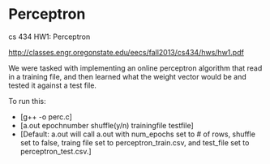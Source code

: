Perceptron
==========

cs 434 HW1: Perceptron

http://classes.engr.oregonstate.edu/eecs/fall2013/cs434/hws/hw1.pdf

We were tasked with implementing an online perceptron algorithm that read in a training file, and then learned what the weight vector would be and tested it against a test file. 

To run this:
* [g++ -o perc.c]
* [a.out epochnumber shuffle(y/n) trainingfile testfile]
* [Default: a.out will call a.out with num\_epochs set to # of rows, shuffle set to false, traing file set to perceptron\_train.csv, and test\_file set to perceptron\_test.csv.]

